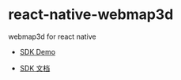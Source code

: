 # react-native-webmap3d

webmap3d for react native

* [SDK Demo](https://github.com/Mapplus23D/web3dsdk-rn/tree/main)

* [SDK 文档](https://github.com/Mapplus23D/react-native-webmap3d-docs/blob/main/README.md)
